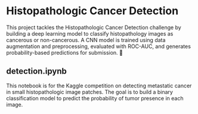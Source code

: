 # Histopathologic Cancer Detection

This project tackles the Histopathologic Cancer Detection challenge by building a deep learning model to classify histopathology images as cancerous or non-cancerous. A CNN model is trained using data augmentation and preprocessing, evaluated with ROC-AUC, and generates probability-based predictions for submission. 🚀


## detection.ipynb
This notebook is for the Kaggle competition on detecting metastatic cancer in small histopathologic image patches. The goal is to build a binary classification model to predict the probability of tumor presence in each image.
